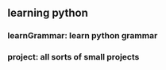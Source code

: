 ## learning python

### learnGrammar: learn python grammar

### project: all sorts of small projects